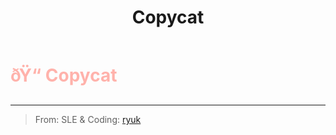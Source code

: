 ﻿---
lang: en-US
title: Copycat
prev: ChiefOfPolice
next: Dictator
---
# <font color="#ffb2ab">ðŸ“ <b>Copycat</b></font> <Badge text="Power" type="tip" vertical="middle"/>
---

> From: SLE & Coding: [ryuk](#)


